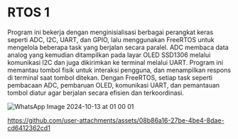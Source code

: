 # RTOS 1
Program ini bekerja dengan menginisialisasi berbagai perangkat keras seperti ADC, I2C, UART, dan GPIO, lalu menggunakan FreeRTOS untuk mengelola beberapa task yang berjalan secara paralel. ADC membaca data analog yang kemudian ditampilkan pada layar OLED SSD1306 melalui komunikasi I2C dan juga dikirimkan ke terminal melalui UART. Program ini memantau tombol fisik untuk interaksi pengguna, dan menampilkan respons di terminal saat tombol ditekan. Dengan FreeRTOS, setiap task seperti pembacaan ADC, pembaruan OLED, komunikasi UART, dan pemantauan tombol diatur agar berjalan secara efisien dan terkoordinasi.


![WhatsApp Image 2024-10-13 at 01 00 01](https://github.com/user-attachments/assets/0722af74-8c75-44a9-a340-69dea9fb4cbe)


https://github.com/user-attachments/assets/08b86a16-27be-4be4-8dae-cd6412362cd1

